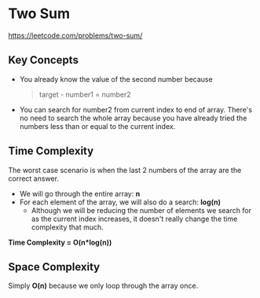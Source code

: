 # Two Sum

https://leetcode.com/problems/two-sum/

## Key Concepts

- You already know the value of the second number because
  > target - number1 = number2
- You can search for number2 from current index to end of array. There's no need to search the whole array because you have already tried the numbers less than or equal to the current index.

## Time Complexity

The worst case scenario is when the last 2 numbers of the array are the correct answer.

- We will go through the entire array: **n**
- For each element of the array, we will also do a search: **log(n)**
  - Although we will be reducing the number of elements we search for as the current index increases, it doesn't really change the time complexity that much.

**Time Complexity = O(n\*log(n))**

## Space Complexity

Simply **O(n)** because we only loop through the array once.
